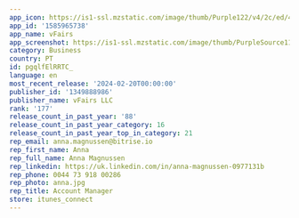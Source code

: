 ```yaml
---
app_icon: https://is1-ssl.mzstatic.com/image/thumb/Purple122/v4/2c/ed/49/2ced4915-4ec8-9ac5-1462-fc9d4d93252b/AppIcon-vfairs-0-0-1x_U007emarketing-0-10-0-0-85-220.png/1024x1024bb.png
app_id: '1585965738'
app_name: vFairs
app_screenshot: https://is1-ssl.mzstatic.com/image/thumb/PurpleSource112/v4/88/82/06/88820637-1ee0-1123-e925-10664adea61a/8bfb8fcc-151d-4d6c-9123-8536213414d4_App_Screenshot_iOS_1284_1.png/1284x2778bb.png
category: Business
country: PT
id: pgqlfElRRTC_
language: en
most_recent_release: '2024-02-20T00:00:00'
publisher_id: '1349888986'
publisher_name: vFairs LLC
rank: '177'
release_count_in_past_year: '88'
release_count_in_past_year_category: 16
release_count_in_past_year_top_in_category: 21
rep_email: anna.magnussen@bitrise.io
rep_first_name: Anna
rep_full_name: Anna Magnussen
rep_linkedin: https://uk.linkedin.com/in/anna-magnussen-0977131b
rep_phone: 0044 73 918 00286
rep_photo: anna.jpg
rep_title: Account Manager
store: itunes_connect
---
```


